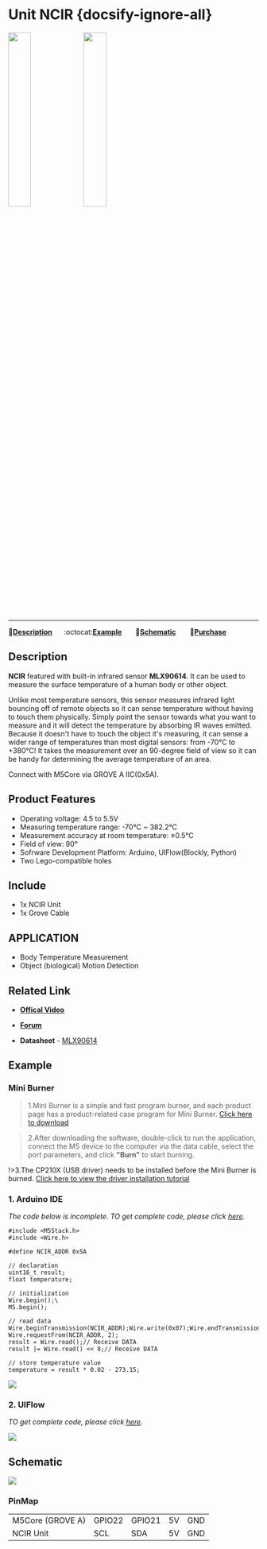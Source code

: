 # Unit NCIR {docsify-ignore-all}

<img src="assets/img/product_pics/unit/M5GO_Unit_ncir.png" width="30%" height="30%"><img src="assets/img/product_pics/unit/unit_ncir_grove_a.png" width="30%" height="30%">

***

:memo:**[Description](#Description)**&nbsp;&nbsp;&nbsp;&nbsp;&nbsp;&nbsp;:octocat:**[Example](#Example)**&nbsp;&nbsp;&nbsp;&nbsp;&nbsp;&nbsp; :electric_plug:**[Schematic](#Schematic)** &nbsp;&nbsp;&nbsp;&nbsp;&nbsp;&nbsp;🛒**[Purchase](https://www.aliexpress.com/store/product/M5Stack-Official-NCIR-Unit-MLX90614-Contactless-Temperature-Sensor-Module-70C-382-2C-GROVE-I2C-Development-Board/3226069_32947772098.html?spm=a2g1x.12024536.productList_5885013.pic_4)**

## Description

**NCIR** featured with built-in infrared sensor **MLX90614**. It can be used to measure the surface temperature of a human body or other object.

Unlike most temperature sensors, this sensor measures infrared light bouncing off of remote objects so it can sense temperature without having to touch them physically. Simply point the sensor towards what you want to measure and it will detect the temperature by absorbing IR waves emitted. Because it doesn't have to touch the object it's measuring, it can sense a wider range of temperatures than most digital sensors: from -70°C to +380°C! It takes the measurement over an 90-degree field of view so it can be handy for determining the average temperature of an area.

Connect with M5Core via GROVE A IIC(0x5A).

## Product Features

- Operating voltage: 4.5 to 5.5V
- Measuring temperature range: -70°C ~ 382.2°C
- Measurement accuracy at room temperature: ±0.5°C
- Field of view: 90°
- Sofrware Development Platform: Arduino, UIFlow(Blockly, Python)
- Two Lego-compatible holes

## Include

- 1x NCIR Unit
- 1x Grove Cable

## APPLICATION

-  Body Temperature Measurement
-  Object (biological) Motion Detection

## Related Link

- **[Offical Video](https://www.youtube.com/channel/UCozgFVglWYQXbvTmGyS739w)**

- **[Forum](http://forum.m5stack.com/)**

-  **Datasheet** - [MLX90614](https://pdf1.alldatasheet.com/datasheet-pdf/view/218977/ETC2/MLX90614.html)

## Example

### Mini Burner

>1.Mini Burner is a simple and fast program burner, and each product page has a product-related case program for Mini Burner.
[Click here to download](https://m5stack.oss-cn-shenzhen.aliyuncs.com/MiniBurner/Unit/MiniBurner_NCIR.exe)

>2.After downloading the software, double-click to run the application, connect the M5 device to the computer via the data cable, select the port parameters, and click **"Burn"** to start burning.

!>3.The CP210X (USB driver) needs to be installed before the Mini Burner is burned. [Click here to view the driver installation tutorial](en/related_documents/establish_serial_connection)

### 1. Arduino IDE

*The code below is incomplete. TO get complete code, please click [here](https://github.com/m5stack/M5Stack/tree/master/examples/Unit/NCIR).*

```arduino
#include <M5Stack.h>
#include <Wire.h>

#define NCIR_ADDR 0x5A

// declaration
uint16_t result;
float temperature;

// initialization
Wire.begin();\
M5.begin();

// read data
Wire.beginTransmission(NCIR_ADDR);Wire.write(0x07);Wire.endTransmission(false);
Wire.requestFrom(NCIR_ADDR, 2);
result = Wire.read();// Receive DATA
result |= Wire.read() << 8;// Receive DATA

// store temperature value
temperature = result * 0.02 - 273.15;
```

<img src="assets/img/product_pics/unit/unit_example/NCIR/example_unit_ncir_04.png">

### 2. UIFlow

*TO get complete code, please click [here](https://github.com/m5stack/M5-ProductExampleCodes/tree/master/Unit/NCIR/UIFlow).*

<img src="assets/img/product_pics/unit/unit_example/NCIR/example_unit_ncir_03.png">

## Schematic

<img src="assets/img/product_pics/unit/ncir_sch.JPG">

### PinMap

<table>
 <tr><td>M5Core (GROVE A)</td><td>GPIO22</td><td>GPIO21</td><td>5V</td><td>GND</td></tr>
 <tr><td>NCIR Unit</td><td>SCL</td><td>SDA</td><td>5V</td><td>GND</td></tr>
</table>